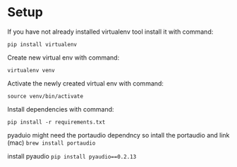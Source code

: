 # Setup

If you have not already installed virtualenv tool install it with command:

`pip install virtualenv`

Create new virtual env with command:

`virtualenv venv`

Activate the newly created virtual env with command:

`source venv/bin/activate`

Install dependencies with command:

`pip install -r requirements.txt`

pyaduio might need the portaudio dependncy so intall the portaudio and link (mac)
`brew install portaudio`

install pyaudio
`pip install pyaudio==0.2.13`
